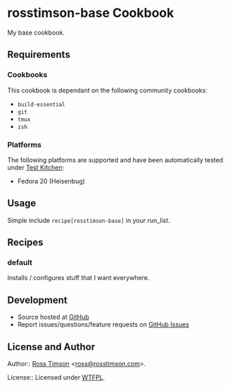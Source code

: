 rosstimson-base Cookbook
========================

My base cookbook.

Requirements
------------

### Cookbooks

This cookbook is dependant on the following community cookbooks:

* `build-essential`
* `git`
* `tmux`
* `zsh`

### Platforms

The following platforms are supported and have been automatically tested under
[Test Kitchen][testkitchen]:

* Fedora 20 (Heisenbug)

Usage
-----

Simple include `recipe[rosstimson-base]` in your run_list.

Recipes
-------

### default

Installs / configures stuff that I want everywhere.


Development
-----------

* Source hosted at [GitHub][repo]
* Report issues/questions/feature requests on [GitHub Issues][issues]

License and Author
------------------

Author:: [Ross Timson][rosstimson]
<[ross@rosstimson.com](mailto:ross@rosstimson.com)>.

License:: Licensed under [WTFPL][wtfpl].


[rosstimson]:         https://rosstimson.com
[repo]:               https://github.com/rosstimson/chef-rosstimson-base
[issues]:             https://github.com/rosstimson/chef-rosstimson-base/issues
[wtfpl]:              http://www.wtfpl.net/
[chefspec]:           https://github.com/sethvargo/chefspec
[foodcritic]:         https://github.com/acrmp/foodcritic
[rubocop]:            https://github.com/bbatsov/rubocop
[serverspec]:         https://github.com/serverspec/serverspec
[testkitchen]:        https://github.com/test-kitchen/test-kitchen
